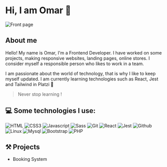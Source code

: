 # Hi, I am Omar 🤵  

![Front page](https://omarsav.com/images/mi_portada.png)


## About me  

Hello! My name is Omar, I'm a Frontend Developer. I have worked on some projects, making responsive websites, landing pages, online stores.  I consider myself a responsible person who likes to work in a team. 

I am passionate about the world of technology, that is why I like to keep myself updated. I am currently learning technologies such as React, Jest and Tailwind in Platzi 💚 

> Never stop learning !   

## 💻 Some technologies I use:  

![HTML](https://img.shields.io/badge/HTML5-E34F26?style=for-the-badge&logo=html5&logoColor=white) 
![CSS3](https://img.shields.io/badge/CSS3-1572B6?style=for-the-badge&logo=css3&logoColor=white) 
![Javascript](https://img.shields.io/badge/JavaScript-323330?style=for-the-badge&logo=javascript&logoColor=F7DF1E) 
![Sass](https://img.shields.io/badge/Sass-CC6699?style=for-the-badge&logo=sass&logoColor=white) 
![Git](https://img.shields.io/badge/GIT-E44C30?style=for-the-badge&logo=git&logoColor=white) 
![React](https://img.shields.io/badge/React-000000?style=for-the-badge&logo=react&logoColor=61DAFB) 
![Jest](https://img.shields.io/badge/Jest-C21325?style=for-the-badge&logo=jest&logoColor=white) 
![Github](https://img.shields.io/badge/GitHub-100000?style=for-the-badge&logo=github&logoColor=white) 
![Linux](https://img.shields.io/badge/Linux-FCC624?style=for-the-badge&logo=linux&logoColor=black) 
![Mysql](https://img.shields.io/badge/MySQL-005C84?style=for-the-badge&logo=mysql&logoColor=white) 
![Bootstrap](https://img.shields.io/badge/Bootstrap-563D7C?style=for-the-badge&logo=bootstrap&logoColor=white) 
![PHP](https://img.shields.io/badge/PHP-777BB4?style=for-the-badge&logo=php&logoColor=white)  

## ⚒️ Projects 

- Booking System

<!--- Omarsan-av/Omarsan-av is a ✨ special ✨ repository because its `README.md` (this file) appears on your GitHub profile. You can click the Preview link to take a look at your changes. --->
